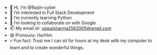 - 👋 Hi, I’m @Raijin-cyber
- 👀 I’m interested in Full Stack Development 
- 🌱 I’m currently learning Python
- 💞️ I’m looking to collaborate on with Google
- 📫 My email.id- ujjwalsharma2562005@gmail.com
- 😄 Pronouns: He/Him
- ⚡ Fun fact: Trust me I can sit for hours at my desk with my computer to learn and to create wonderful things.

<!---
Raijin-cyber/Raijin-cyber is a ✨ special ✨ repository because its `README.md` (this file) appears on your GitHub profile.
You can click the Preview link to take a look at your changes.
--->
